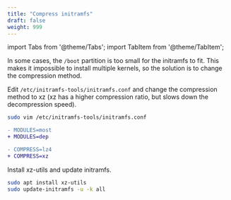 ```yaml
---
title: "Compress initramfs"
draft: false
weight: 999
---
```


import Tabs from '@theme/Tabs';
import TabItem from '@theme/TabItem';

In some cases, the `/boot` partition is too small for the initramfs to fit. This makes it impossible to install multiple kernels, so the solution is to change the compression method.

Edit `/etc/initramfs-tools/initramfs.conf` and change the compression method to xz (xz has a higher compression ratio, but slows down the decompression speed).

```sh
sudo vim /etc/initramfs-tools/initramfs.conf
```

```diff
- MODULES=most
+ MODULES=dep
```

```diff
- COMPRESS=lz4
+ COMPRESS=xz
```

Install xz-utils and update initramfs.

<Tabs groupId="initramfs" queryString>
  <TabItem value="ubuntu" label="Ubuntu">

  ```sh
sudo apt install xz-utils
sudo update-initramfs -u -k all
  ```

  </TabItem>
</Tabs>
